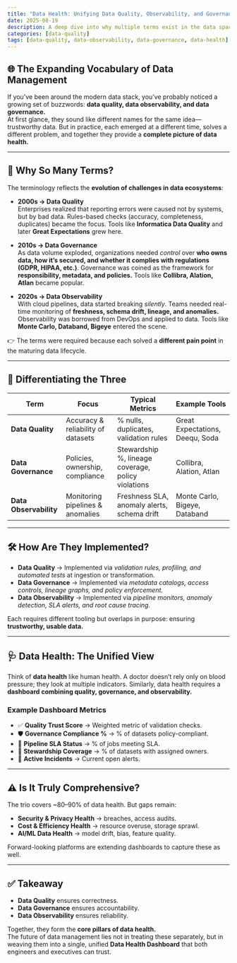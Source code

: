 ```yaml
---
title: "Data Health: Unifying Data Quality, Observability, and Governance"
date: 2025-08-19
description: A deep dive into why multiple terms exist in the data space, how they differ, what tools implement them, and how together they form a holistic view of data health.
categories: [data-quality]
tags: [data-quality, data-observability, data-governance, data-health]
---
```


## 🌐 The Expanding Vocabulary of Data Management  

If you’ve been around the modern data stack, you’ve probably noticed a growing set of buzzwords: **data quality, data observability, and data governance.**  
At first glance, they sound like different names for the same idea—trustworthy data. But in practice, each emerged at a different time, solves a different problem, and together they provide a **complete picture of data health.**

---

## 📖 Why So Many Terms?  

The terminology reflects the **evolution of challenges in data ecosystems**:  

- **2000s → Data Quality**  
  Enterprises realized that reporting errors were caused not by systems, but by bad data. Rules-based checks (accuracy, completeness, duplicates) became the focus. Tools like **Informatica Data Quality** and later **Great Expectations** grew here.  

- **2010s → Data Governance**  
  As data volume exploded, organizations needed *control* over **who owns data, how it’s secured, and whether it complies with regulations (GDPR, HIPAA, etc.)**. Governance was coined as the framework for **responsibility, metadata, and policies.** Tools like **Collibra, Alation, Atlan** became popular.  

- **2020s → Data Observability**  
  With cloud pipelines, data started breaking *silently*. Teams needed real-time monitoring of **freshness, schema drift, lineage, and anomalies.** Observability was borrowed from DevOps and applied to data. Tools like **Monte Carlo, Databand, Bigeye** entered the scene.  

👉 The terms were required because each solved a **different pain point** in the maturing data lifecycle.

---

## 🧩 Differentiating the Three  

| Term              | Focus                                | Typical Metrics | Example Tools |
|-------------------|--------------------------------------|-----------------|---------------|
| **Data Quality**  | Accuracy & reliability of datasets   | % nulls, duplicates, validation rules | Great Expectations, Deequ, Soda |
| **Data Governance** | Policies, ownership, compliance      | Stewardship %, lineage coverage, policy violations | Collibra, Alation, Atlan |
| **Data Observability** | Monitoring pipelines & anomalies    | Freshness SLA, anomaly alerts, schema drift | Monte Carlo, Bigeye, Databand |

---

## 🛠️ How Are They Implemented?  

- **Data Quality** → Implemented via *validation rules, profiling, and automated tests* at ingestion or transformation.  
- **Data Governance** → Implemented via *metadata catalogs, access controls, lineage graphs, and policy enforcement.*  
- **Data Observability** → Implemented via *pipeline monitors, anomaly detection, SLA alerts, and root cause tracing.*  

Each requires different tooling but overlaps in purpose: ensuring **trustworthy, usable data.**

---

## 🩺 Data Health: The Unified View  

Think of **data health** like human health. A doctor doesn’t rely only on blood pressure; they look at multiple indicators. Similarly, data health requires a **dashboard combining quality, governance, and observability.**

### Example Dashboard Metrics  
- ✅ **Quality Trust Score** → Weighted metric of validation checks.  
- 🛡️ **Governance Compliance %** → % of datasets policy-compliant.  
- 🔄 **Pipeline SLA Status** → % of jobs meeting SLA.  
- 👤 **Stewardship Coverage** → % of datasets with assigned owners.  
- 🚨 **Active Incidents** → Current open alerts.  

---

## ⚠️ Is It Truly Comprehensive?  

The trio covers ~80–90% of data health. But gaps remain:  
- **Security & Privacy Health** → breaches, access audits.  
- **Cost & Efficiency Health** → resource overuse, storage sprawl.  
- **AI/ML Data Health** → model drift, bias, feature quality.  

Forward-looking platforms are extending dashboards to capture these as well.  

---

## ✅ Takeaway  

- **Data Quality** ensures correctness.  
- **Data Governance** ensures accountability.  
- **Data Observability** ensures reliability.  

Together, they form the **core pillars of data health.**  
The future of data management lies not in treating these separately, but in weaving them into a single, unified **Data Health Dashboard** that both engineers and executives can trust.